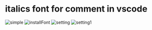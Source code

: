 # italics font for comment in vscode 
<img src="Image/Simple" alt="simple">
<img src="Image/installFont" alt="installFont">
<img src="Image/setting" alt="setting">
<img src="Image/setting1" alt="setting1">
